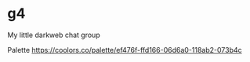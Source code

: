 # g4
My little darkweb chat group

Palette
https://coolors.co/palette/ef476f-ffd166-06d6a0-118ab2-073b4c
